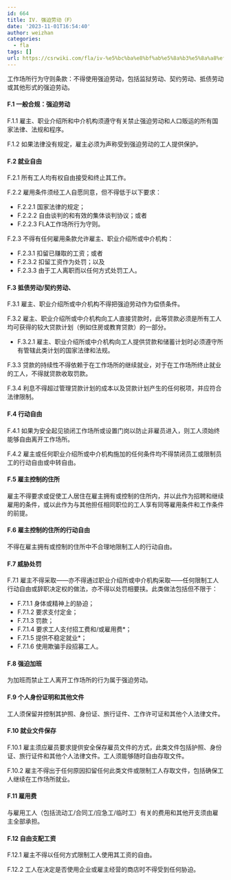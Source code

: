 ```yaml
---
id: 664
title: IV. 强迫劳动（F）
date: '2023-11-01T16:54:40'
author: weizhan
categories:
  - fla
tags: []
url: https://csrwiki.com/fla/iv-%e5%bc%ba%e8%bf%ab%e5%8a%b3%e5%8a%a8%ef%bc%88f%ef%bc%89-664
---
```


工作场所行为守则条款：不得使用强迫劳动，包括监狱劳动、契约劳动、抵债劳动或其他形式的强迫劳动。

#### F.1 一般合规：强迫劳动

F.1.1 雇主、职业介绍所和中介机构须遵守有关禁止强迫劳动和人口贩运的所有国家法律、法规和程序。

F.1.2 如果法律没有规定，雇主必须为声称受到强迫劳动的工人提供保护。

#### F.2 就业自由

F.2.1 所有工人均有权自由接受和终止其工作。

F.2.2 雇用条件须经工人自愿同意，但不得低于以下要求：

- F.2.2.1 国家法律的规定；
- F.2.2.2 自由谈判的和有效的集体谈判协议；或者
- F.2.2.3 FLA工作场所行为守则。

F.2.3 不得有任何雇用条款允许雇主、职业介绍所或中介机构：

- F.2.3.1 扣留已赚取的工资；或者
- F.2.3.2 扣留工资作为处罚；以及
- F.2.3.3 由于工人离职而以任何方式处罚工人。

#### F.3 抵债劳动/契约劳动、

F.3.1 雇主、职业介绍所或中介机构不得把强迫劳动作为偿债条件。

F.3.2 雇主、职业介绍所或中介机构向工人直接贷款时，此等贷款必须是所有工人均可获得的较大贷款计划（例如住房或教育贷款）的一部分。

- F.3.2.1 雇主、职业介绍所或中介机构向工人提供贷款和储蓄计划时必须遵守所有管辖此类计划的国家法律和法规。

F.3.3 贷款的持续性不得依赖于在工作场所的继续就业，对于在工作场所终止就业的工人，不得就贷款收取罚款。

F.3.4 利息不得超过管理贷款计划的成本以及贷款计划产生的任何税项，并应符合法律限制。

#### F.4 行动自由

F.4.1 如果为安全起见锁闭工作场所或设置门岗以防止非雇员进入，则工人须始终能够自由离开工作场所。

F.4.2 雇主或任何职业介绍所或中介机构施加的任何条件均不得禁闭员工或限制员工的行动自由或中转自由。

#### F.5 雇主控制的住所

雇主不得要求或促使工人居住在雇主拥有或控制的住所内，并以此作为招聘和继续雇用的条件，或以此作为与其他担任相同职位的工人享有同等雇用条件和工作条件的前提。

#### F.6 雇主控制的住所的行动自由

不得在雇主拥有或控制的住所中不合理地限制工人的行动自由。

#### F.7 威胁处罚

F.7.1 雇主不得采取——亦不得通过职业介绍所或中介机构采取——任何限制工人行动自由或辞职决定权的做法，亦不得以处罚相要挟。此类做法包括但不限于：

- F.7.1.1 身体或精神上的胁迫；
- F.7.1.2 要求支付定金；
- F.7.1.3 罚款；
- F.7.1.4 要求工人支付招工费和/或雇用费\*；
- F.7.1.5 提供不稳定就业\*；
- F.7.1.6 使用欺骗手段招募工人。

#### F.8 强迫加班

为加班而禁止工人离开工作场所的行为属于强迫劳动。

#### F.9 个人身份证明和其他文件

工人须保留并控制其护照、身份证、旅行证件、工作许可证和其他个人法律文件。

#### F.10 就业文件保存

F.10.1 雇主须应雇员要求提供安全保存雇员文件的方式，此类文件包括护照、身份证、旅行证件和其他个人法律文件。工人须能够随时自由存取文件。

F.10.2 雇主不得出于任何原因扣留任何此类文件或限制工人存取文件，包括确保工人继续在工作场所就业。

#### F.11 雇用费

与雇用工人（包括流动工/合同工/应急工/临时工）有关的费用和其他开支须由雇主全部承担。

#### F.12 自由支配工资

F.12.1 雇主不得以任何方式限制工人使用其工资的自由。

F.12.2 工人在决定是否使用企业或雇主经营的商店时不得受到任何胁迫。
